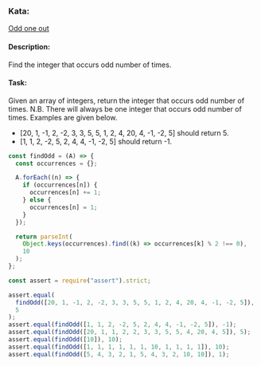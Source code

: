 ### Kata:

[Odd one out](https://www.codewars.com/kata/54da5a58ea159efa38000836/train/javascript)

#### Description:

Find the integer that occurs odd number of times.

#### Task:

Given an array of integers, return the integer that occurs odd number of times.
N.B. There will always be one integer that occurs odd number of times. Examples are given below.

- [20, 1, -1, 2, -2, 3, 3, 5, 5, 1, 2, 4, 20, 4, -1, -2, 5] should return 5.
- [1, 1, 2, -2, 5, 2, 4, 4, -1, -2, 5] should return -1.

```javascript
const findOdd = (A) => {
  const occurrences = {};

  A.forEach((n) => {
    if (occurrences[n]) {
      occurrences[n] += 1;
    } else {
      occurrences[n] = 1;
    }
  });

  return parseInt(
    Object.keys(occurrences).find((k) => occurrences[k] % 2 !== 0),
    10
  );
};

const assert = require("assert").strict;

assert.equal(
  findOdd([20, 1, -1, 2, -2, 3, 3, 5, 5, 1, 2, 4, 20, 4, -1, -2, 5]),
  5
);
assert.equal(findOdd([1, 1, 2, -2, 5, 2, 4, 4, -1, -2, 5]), -1);
assert.equal(findOdd([20, 1, 1, 2, 2, 3, 3, 5, 5, 4, 20, 4, 5]), 5);
assert.equal(findOdd([10]), 10);
assert.equal(findOdd([1, 1, 1, 1, 1, 1, 10, 1, 1, 1, 1]), 10);
assert.equal(findOdd([5, 4, 3, 2, 1, 5, 4, 3, 2, 10, 10]), 1);
```

